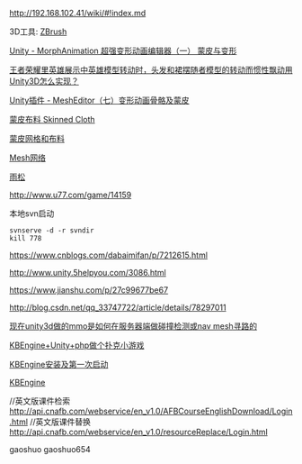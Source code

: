 http://192.168.102.41/wiki/#!index.md

3D工具:
[ZBrush](https://baike.baidu.com/item/ZBrush/2990567?fr=aladdin)

[ Unity - MorphAnimation 超强变形动画编辑器（一） 蒙皮与变形 ](http://blog.csdn.net/qq992817263/article/details/78288356)

[王者荣耀里英雄展示中英雄模型转动时，头发和裙摆随者模型的转动而惯性飘动用Unity3D怎么实现？](https://www.zhihu.com/question/68562539)

[Unity插件 - MeshEditor（七）变形动画骨骼及蒙皮 ](http://blog.csdn.net/qq992817263/article/details/52623132)

[蒙皮布料 Skinned Cloth](http://www.ceeger.com/Components/class-SkinnedCloth.html)

[蒙皮网格和布料](https://www.cnblogs.com/HangZhe/p/7219007.html)


[Mesh网络](http://www.sohu.com/a/209811181_100002332)

[雨松](http://www.xuanyusong.com/archives/category/unity/unity3d/page/7)

http://www.u77.com/game/14159

本地svn启动
```
svnserve -d -r svndir
kill 778
```

https://www.cnblogs.com/dabaimifan/p/7212615.html

http://www.unity.5helpyou.com/3086.html

https://www.jianshu.com/p/27c99677be67

http://blog.csdn.net/qq_33747722/article/details/78297011

[现在unity3d做的mmo是如何在服务器端做碰撞检测或nav mesh寻路的](https://www.zhihu.com/question/25398235)

[KBEngine+Unity+php做个扑克小游戏](https://www.2cto.com/kf/201611/562753.html)

[KBEngine安装及第一次启动](http://blog.csdn.net/u012741077/article/details/51296832)

[KBEngine](http://kbengine.org/cn/)


//英文版课件检索
http://api.cnafb.com/webservice/en_v1.0/AFBCourseEnglishDownload/Login.html
//英文版课件替换
http://api.cnafb.com/webservice/en_v1.0/resourceReplace/Login.html

gaoshuo
gaoshuo654